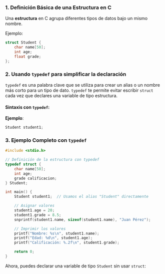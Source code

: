 ### 1. **Definición Básica de una Estructura en C**

Una **estructura** en C agrupa diferentes tipos de datos bajo un mismo nombre.

Ejemplo:

```c
struct Student {
    char name[50];
    int age;
    float grade;
};
```

### 2. **Usando `typedef` para simplificar la declaración**

`typedef` es una palabra clave que se utiliza para crear un alias o un nombre más corto para un tipo de dato.  `typedef` te permite evitar escribir `struct` cada vez que declares una variable de tipo estructura.

#### Sintaxis con `typedef`:

**Ejemplo**:




```c
Student student1;
```

### 3. **Ejemplo Completo con `typedef`**

```c
#include <stdio.h>

// Definición de la estructura con typedef
typedef struct {
    char name[50];
    int age;
    grade calificacion;
} Student;

int main() {
    Student student1;  // Usamos el alias "Student" directamente

    // Asignar valores
    student1.age = 20;
    student1.grade = 8.5;
    snprintf(student1.name, sizeof(student1.name), "Juan Pérez");

    // Imprimir los valores
    printf("Nombre: %s\n", student1.name);
    printf("Edad: %d\n", student1.age);
    printf("Calificación: %.2f\n", student1.grade);

    return 0;
}
```

Ahora, puedes declarar una variable de tipo `Student` sin usar `struct`:
